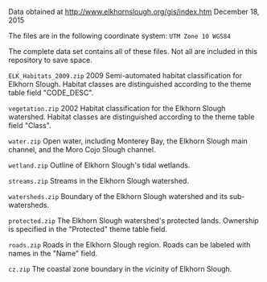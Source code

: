 Data obtained at http://www.elkhornslough.org/gis/index.htm
December 18, 2015

The files are in the following coordinate system:  `UTM Zone 10 WGS84`

The complete data set contains all of these files. Not all are included in this repository to save space.

`ELK_Habitats_2009.zip`
2009 Semi-automated habitat classification for Elkhorn Slough.  Habitat classes are distinguished according to the theme table field "CODE_DESC".

`vegetation.zip`
2002 Habitat classification for the Elkhorn Slough watershed. Habitat classes are distinguished according to the theme table field "Class".

`water.zip`
Open water, including Monterey Bay, the Elkhorn Slough main channel, and the Moro Cojo Slough channel.

`wetland.zip`
Outline of Elkhorn Slough's tidal wetlands.

`streams.zip`
Streams in the Elkhorn Slough watershed.

`watersheds.zip`
Boundary of the Elkhorn Slough watershed and its sub-watersheds.

`protected.zip`
The Elkhorn Slough watershed's protected lands. Ownership is specified in the "Protected" theme table field.

`roads.zip`
Roads in the Elkhorn Slough region. Roads can be labeled with names in the "Name" field.

`cz.zip`
The coastal zone boundary in the vicinity of Elkhorn Slough.